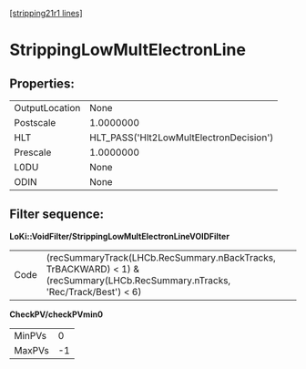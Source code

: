 [[stripping21r1 lines]](./stripping21r1-index)

# StrippingLowMultElectronLine

## Properties:

|                |                                         |
|----------------|-----------------------------------------|
| OutputLocation | None                                    |
| Postscale      | 1.0000000                               |
| HLT            | HLT_PASS('Hlt2LowMultElectronDecision') |
| Prescale       | 1.0000000                               |
| L0DU           | None                                    |
| ODIN           | None                                    |

## Filter sequence:

**LoKi::VoidFilter/StrippingLowMultElectronLineVOIDFilter**

|      |                                                                                                                                |
|------|--------------------------------------------------------------------------------------------------------------------------------|
| Code | (recSummaryTrack(LHCb.RecSummary.nBackTracks, TrBACKWARD) \< 1) & (recSummary(LHCb.RecSummary.nTracks, 'Rec/Track/Best') \< 6) |

**CheckPV/checkPVmin0**

|        |     |
|--------|-----|
| MinPVs | 0   |
| MaxPVs | -1  |
